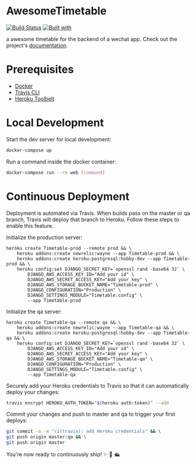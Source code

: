 # AwesomeTimetable

[![Build Status](https://travis-ci.org/AwesomeTimetable/AwesomeTimetable.svg?branch=master)](https://travis-ci.org/AwesomeTimetable/AwesomeTimetable)
[![Built with](https://img.shields.io/badge/Built_with-Cookiecutter_Django_Rest-F7B633.svg)](https://github.com/agconti/cookiecutter-django-rest)

a awesome timetable for the backend of a wechat app. Check out the project's [documentation](http://AwesomeTimetable.github.io/AwesomeTimetable/).

# Prerequisites

- [Docker](https://docs.docker.com/docker-for-mac/install/)  
- [Travis CLI](http://blog.travis-ci.com/2013-01-14-new-client/)
- [Heroku Toolbelt](https://toolbelt.heroku.com/)

# Local Development

Start the dev server for local development:
```bash
docker-compose up
```

Run a command inside the docker container:

```bash
docker-compose run --rm web [command]
```

# Continuous Deployment

Deployment is automated via Travis. When builds pass on the master or qa branch, Travis will deploy that branch to Heroku. Follow these steps to enable this feature.

Initialize the production server:

```
heroku create Timetable-prod --remote prod && \
    heroku addons:create newrelic:wayne --app Timetable-prod && \
    heroku addons:create heroku-postgresql:hobby-dev --app Timetable-prod && \
    heroku config:set DJANGO_SECRET_KEY=`openssl rand -base64 32` \
        DJANGO_AWS_ACCESS_KEY_ID="Add your id" \
        DJANGO_AWS_SECRET_ACCESS_KEY="Add your key" \
        DJANGO_AWS_STORAGE_BUCKET_NAME="Timetable-prod" \
        DJANGO_CONFIGURATION="Production" \
        DJANGO_SETTINGS_MODULE="Timetable.config" \
        --app Timetable-prod
```

Initialize the qa server:

```
heroku create Timetable-qa --remote qa && \
    heroku addons:create newrelic:wayne --app Timetable-qa && \
    heroku addons:create heroku-postgresql:hobby-dev --app Timetable-qa && \
    heroku config:set DJANGO_SECRET_KEY=`openssl rand -base64 32` \
        DJANGO_AWS_ACCESS_KEY_ID="Add your id" \
        DJANGO_AWS_SECRET_ACCESS_KEY="Add your key" \
        DJANGO_AWS_STORAGE_BUCKET_NAME="Timetable-qa" \
        DJANGO_CONFIGURATION="Production" \
        DJANGO_SETTINGS_MODULE="Timetable.config" \
        --app Timetable-qa
```

Securely add your Heroku credentials to Travis so that it can automatically deploy your changes:

```bash
travis encrypt HEROKU_AUTH_TOKEN="$(heroku auth:token)" --add
```

Commit your changes and push to master and qa to trigger your first deploys:

```bash
git commit -a -m "ci(travis): add Heroku credentials" && \
git push origin master:qa && \
git push origin master
```

You're now ready to continuously ship! ✨ 💅 🛳
